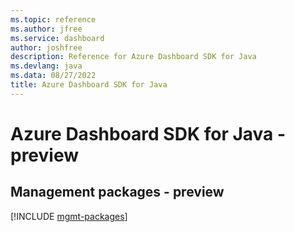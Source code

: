 ```yaml
---
ms.topic: reference
ms.author: jfree
ms.service: dashboard
author: joshfree
description: Reference for Azure Dashboard SDK for Java
ms.devlang: java
ms.data: 08/27/2022
title: Azure Dashboard SDK for Java
---
```

# Azure Dashboard SDK for Java - preview

## Management packages - preview
[!INCLUDE [mgmt-packages](dashboard-mgmt-index.md)]